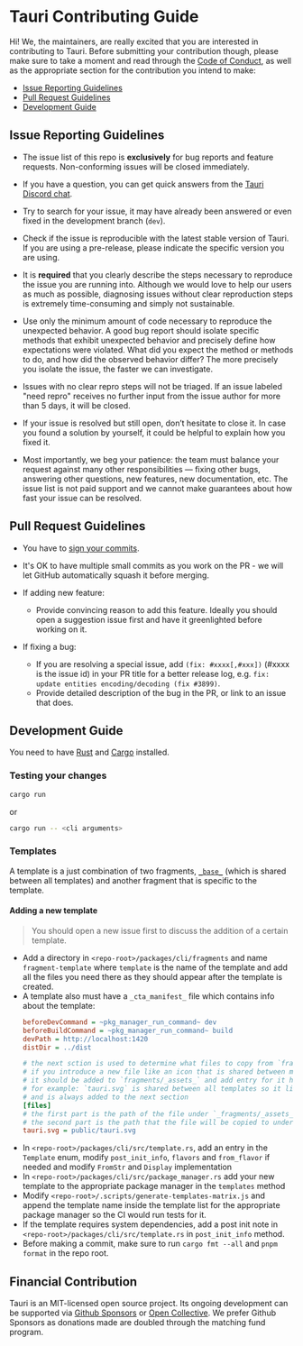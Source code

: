 # Tauri Contributing Guide

Hi! We, the maintainers, are really excited that you are interested in contributing to Tauri. Before submitting your contribution though, please make sure to take a moment and read through the [Code of Conduct](CODE_OF_CONDUCT.md), as well as the appropriate section for the contribution you intend to make:

- [Issue Reporting Guidelines](#issue-reporting-guidelines)
- [Pull Request Guidelines](#pull-request-guidelines)
- [Development Guide](#development-guide)

## Issue Reporting Guidelines

- The issue list of this repo is **exclusively** for bug reports and feature requests. Non-conforming issues will be closed immediately.

- If you have a question, you can get quick answers from the [Tauri Discord chat](https://discord.gg/SpmNs4S).

- Try to search for your issue, it may have already been answered or even fixed in the development branch (`dev`).

- Check if the issue is reproducible with the latest stable version of Tauri. If you are using a pre-release, please indicate the specific version you are using.

- It is **required** that you clearly describe the steps necessary to reproduce the issue you are running into. Although we would love to help our users as much as possible, diagnosing issues without clear reproduction steps is extremely time-consuming and simply not sustainable.

- Use only the minimum amount of code necessary to reproduce the unexpected behavior. A good bug report should isolate specific methods that exhibit unexpected behavior and precisely define how expectations were violated. What did you expect the method or methods to do, and how did the observed behavior differ? The more precisely you isolate the issue, the faster we can investigate.

- Issues with no clear repro steps will not be triaged. If an issue labeled "need repro" receives no further input from the issue author for more than 5 days, it will be closed.

- If your issue is resolved but still open, don’t hesitate to close it. In case you found a solution by yourself, it could be helpful to explain how you fixed it.

- Most importantly, we beg your patience: the team must balance your request against many other responsibilities — fixing other bugs, answering other questions, new features, new documentation, etc. The issue list is not paid support and we cannot make guarantees about how fast your issue can be resolved.

## Pull Request Guidelines

- You have to [sign your commits](https://docs.github.com/en/authentication/managing-commit-signature-verification/signing-commits).

- It's OK to have multiple small commits as you work on the PR - we will let GitHub automatically squash it before merging.

- If adding new feature:

  - Provide convincing reason to add this feature. Ideally you should open a suggestion issue first and have it greenlighted before working on it.

- If fixing a bug:
  - If you are resolving a special issue, add `(fix: #xxxx[,#xxx])` (#xxxx is the issue id) in your PR title for a better release log, e.g. `fix: update entities encoding/decoding (fix #3899)`.
  - Provide detailed description of the bug in the PR, or link to an issue that does.

## Development Guide

You need to have [Rust](https://www.rust-lang.org) and [Cargo](https://doc.rust-lang.org/cargo/getting-started/installation.html) installed.

### Testing your changes

```bash
cargo run
```

or

```bash
cargo run -- <cli arguments>
```

### Templates

A template is a just combination of two fragments, [`_base_`](../packages/cli/fragments/_base_) (which is shared between all templates) and another fragment that is specific to the template.

#### Adding a new template

> You should open a new issue first to discuss the addition of a certain template.

- Add a directory in `<repo-root>/packages/cli/fragments` and name `fragment-template` where `template` is the name of the template and add all the files you need there as they should appear after the template is created.
- A template also must have a `_cta_manifest_` file which contains info about the template:
  ```ini
  beforeDevCommand = ~pkg_manager_run_command~ dev
  beforeBuildCommand = ~pkg_manager_run_command~ build
  devPath = http://localhost:1420
  distDir = ../dist

  # the next sction is used to determine what files to copy from `fragments/_assets_`
  # if you introduce a new file like an icon that is shared between multiple templates,
  # it should be added to `fragments/_assets_` and add entry for it here
  # for example: `tauri.svg` is shared between all templates so it lives in `fragments/_assets_`
  # and is always added to the next section
  [files]
  # the first part is the path of the file under `_fragments/_assets_`
  # the second part is the path that the file will be copied to under the final template directory
  tauri.svg = public/tauri.svg
  ```
- In `<repo-root>/packages/cli/src/template.rs`, add an entry in the `Template` enum, modify `post_init_info`, `flavors` and `from_flavor` if needed and modify `FromStr` and `Display` implementation
- In `<repo-root>/packages/cli/src/package_manager.rs` add your new template to the appropriate package manager in the `templates` method
- Modify `<repo-root>/.scripts/generate-templates-matrix.js` and append the template name inside the template list for the appropriate package manager so the CI would run tests for it.
- If the template requires system dependencies, add a post init note in `<repo-root>/packages/cli/src/template.rs` in `post_init_info` method.
- Before making a commit, make sure to run `cargo fmt --all` and `pnpm format` in the repo root.

## Financial Contribution

Tauri is an MIT-licensed open source project. Its ongoing development can be supported via [Github Sponsors](https://github.com/sponsors/nothingismagick) or [Open Collective](https://opencollective.com/tauri). We prefer Github Sponsors as donations made are doubled through the matching fund program.
